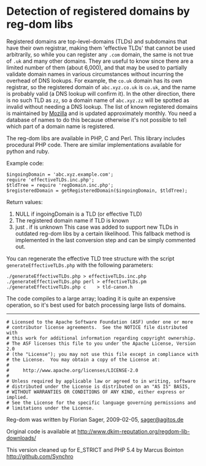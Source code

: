 # Detection of registered domains by reg-dom libs

Registered domains are top-level-domains (TLDs) and subdomains that have their own registrar, making them 'effective TLDs' that cannot be used arbitrarily, so while you can register any `.com` domain, the same is not true of `.uk` and many other domains. They are useful to know since there are a limited number of them (about 6,000), and that may be used to partially validate domain names in various circumstances without incurring the overhead of DNS lookups. For example, the `co.uk` domain has its own registrar, so the registered domain of `abc.xyz.co.uk` is `co.uk`, and the name is probably valid (a DNS lookup will confirm it). In the other direction, there is no such TLD as `zz`, so a domain name of `abc.xyz.zz` will be spotted as invalid without needing a DNS lookup. The list of known registered domains is maintained by [Mozilla](http://mxr.mozilla.org/mozilla-central/source/netwerk/dns/effective_tld_names.dat?raw=1) and is updated approximately monthly. You need a database of names to do this because otherwise it's not possible to tell which part of a domain name is registered.

The reg-dom libs are available in PHP, C and Perl. This library includes procedural PHP code. There are similar implementations available for python and ruby.

Example code:

    $ingoingDomain = 'abc.xyz.example.com';
    require 'effectiveTLDs.inc.php';
    $tldTree = require 'regDomain.inc.php';
    $registeredDomain = getRegisteredDomain($ingoingDomain, $tldTree);

Return values:

1. NULL if ingoingDomain is a TLD (or effective TLD)
2. The registered domain name if TLD is known
3. just <domain>.<tld> if <tld> is unknown
   This case was added to support new TLDs in outdated reg-dom libs
   by a certain likelihood. This fallback method is implemented in the
   last conversion step and can be simply commented out.

You can regenerate the effective TLD tree structure with the script `generateEffectiveTLDs.php` with the following parameters:

    ./generateEffectiveTLDs.php > effectiveTLDs.inc.php
    ./generateEffectiveTLDs.php perl > effectiveTLDs.pm
    ./generateEffectiveTLDs.php c    > tld-canon.h

The code compiles to a large array; loading it is quite an expensive operation, so it's best used for batch processing large lists of domains.

---

    # Licensed to the Apache Software Foundation (ASF) under one or more
    # contributor license agreements.  See the NOTICE file distributed with
    # this work for additional information regarding copyright ownership.
    # The ASF licenses this file to you under the Apache License, Version 2.0
    # (the "License"); you may not use this file except in compliance with
    # the License.  You may obtain a copy of the License at:
    #
    #     http://www.apache.org/licenses/LICENSE-2.0
    #
    # Unless required by applicable law or agreed to in writing, software
    # distributed under the License is distributed on an "AS IS" BASIS,
    # WITHOUT WARRANTIES OR CONDITIONS OF ANY KIND, either express or implied.
    # See the License for the specific language governing permissions and
    # limitations under the License.


Reg-dom was written by Florian Sager, 2009-02-05, sager@agitos.de

Original code is available at http://www.dkim-reputation.org/regdom-lib-downloads/

This version cleaned up for E_STRICT and PHP 5.4 by Marcus Bointon http://github.com/Synchro